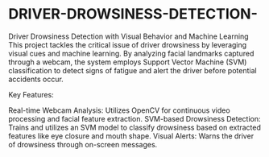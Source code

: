 # DRIVER-DROWSINESS-DETECTION-
Driver Drowsiness Detection with Visual Behavior and Machine Learning
This project tackles the critical issue of driver drowsiness by leveraging visual cues and machine learning. By analyzing facial landmarks captured through a webcam, the system employs Support Vector Machine (SVM) classification to detect signs of fatigue and alert the driver before potential accidents occur.

Key Features:

Real-time Webcam Analysis: Utilizes OpenCV for continuous video processing and facial feature extraction.
SVM-based Drowsiness Detection: Trains and utilizes an SVM model to classify drowsiness based on extracted features like eye closure and mouth shape.
Visual Alerts: Warns the driver of drowsiness through on-screen messages.
